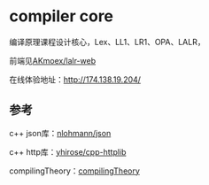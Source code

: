 # compiler core

编译原理课程设计核心，Lex、LL1、LR1、OPA、LALR，

前端见[AKmoex/lalr-web](https://github.com/AKmoex/lalr-web)

在线体验地址：http://174.138.19.204/

## 参考

c++ json库：[nlohmann/json](https://github.com/nlohmann/json)

c++ http库：[yhirose/cpp-httplib](https://github.com/yhirose/cpp-httplib)

compilingTheory：[compilingTheory](https://github.com/netcan/compilingTheory)

